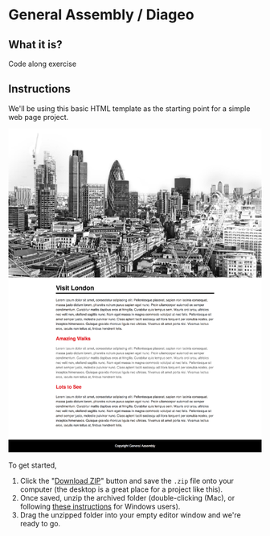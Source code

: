 # General Assembly / Diageo

## What it is?

Code along exercise

## Instructions

We'll be using this basic HTML template as the starting point for a simple web page project.

![](./assets/design.png)

To get started,

1. Click the "[Download ZIP](https://github.com/pataruco/ga-intro-to-code-workshop/archive/master.zip)" button and save the `.zip` file onto your computer (the desktop is a great place for a project like this).
2. Once saved, unzip the archived folder (double-clicking (Mac), or following [these instructions](http://windows.microsoft.com/en-ca/windows/compress-uncompress-files-zip-files) for Windows users).
3. Drag the unzipped folder into your empty editor window and we're ready to go.
